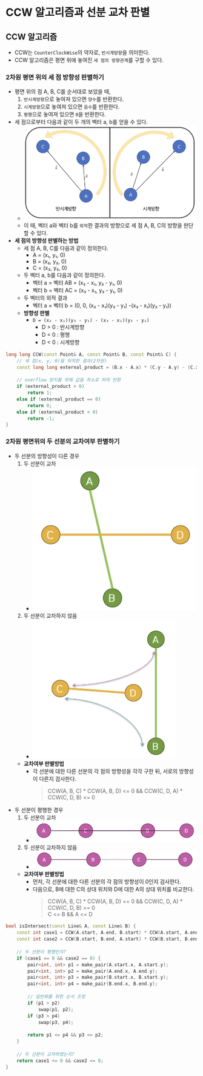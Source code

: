 # CCW 알고리즘과 선분 교차 판별

## CCW 알고리즘
- CCW는 `CounterClockWise`의 약자로, `반시계방향`을 의미한다.
- CCW 알고리즘은 평면 위에 놓여진 `세 점의 방향관계`를 구할 수 있다.

### 2차원 평면 위의 세 점 방향성 판별하기
- 평면 위의 점 A, B, C를 순서대로 보았을 때, 
    1. `반시계방향`으로 놓여져 있으면 `양수`를 반환한다.
    2. `시계방향`으로 놓여져 있으면 `음수`를 반환한다.
    3. `평행`으로 놓여져 있으면 `0`을 반환한다.
- 세 점으로부터 다음과 같이 두 개의 벡터 a, b를 얻을 수 있다.
    - ![](imgs/1.PNG)
    - 이 때, 벡터 a와 벡터 b를 `외적`한 결과의 방향으로 세 점 A, B, C의 방향을 판단할 수 있다.
- **세 점의 방향성 판별하는 방법**
    - 세 점 A, B, C를 다음과 같이 정의한다.
        - A = (x₁, y₁, 0)
        - B = (x₂, y₂, 0)
        - C = (x₃, y₃, 0)
    - 두 벡터 a, b를 다음과 같이 정의한다.
        - 벡터 a = 벡터 AB = (x₂ - x₁, y₂ - y₁, 0)
        - 벡터 b = 벡터 AC = (x₃ - x₁, y₃ - y₁, 0)
    - 두 벡터의 외적 결과
        - 벡터 a × 벡터 b = (0, 0, (x₂ - x₁)(y₃ - y₁) -(x₃ - x₁)(y₂ - y₁))
    - **방향성 판별**
        - `D = (x₂ - x₁)(y₃ - y₁) - (x₃ - x₁)(y₂ - y₁)`
            - D > 0 : 반시계방향
            - D = 0 : 평행
            - D < 0 : 시계방향
```c++
long long CCW(const Point& A, const Point& B, const Point& C) {
    // 세 점(x, y, 0)을 외적한 결과(2차원)
	const long long external_product = (B.x - A.x) * (C.y - A.y) - (C.x - A.x) * (B.y - A.y);

    // overflow 방지를 위해 값을 최소로 하여 반환
	if (external_product > 0)
		return 1;
	else if (external_product == 0)
		return 0;
	else if (external_product < 0)
		return -1;
}
```

### 2차원 평면위의 두 선분의 교차여부 판별하기
- 두 선분의 방향성이 다른 경우
    1. 두 선분이 교차
        - ![](imgs/2.PNG)
    2. 두 선분이 교차하지 않음
        - ![](imgs/3.PNG)
    - **교차여부 판별방법**
        - 각 선분에 대한 다른 선분의 각 점의 방향성을 각각 구한 뒤, 서로의 방향성이 다른지 검사한다.
            > CCW(A, B, C) * CCW(A, B, D) <= 0 && CCW(C, D, A) * CCW(C, D, B) <= 0
- 두 선분이 평행한 경우
    1. 두 선분이 교차
        - ![](imgs/4.PNG)
    2. 두 선분이 교차하지 않음
        - ![](imgs/5.PNG)
    - **교차여부 판별방법**
        - 먼저, 각 선분에 대한 다른 선분의 각 점의 방향성이 0인지 검사한다.
        - 다음으로, B에 대한 C의 상대 위치와 D에 대한 A의 상대 위치를 비교한다.
            > CCW(A, B, C) * CCW(A, B, D) == 0 && CCW(C, D, A) * CCW(C, D, B) == 0<br>
            > C <= B && A <= D
```c++
bool isIntersect(const Line& A, const Line& B) {
	const int case1 = CCW(A.start, A.end, B.start) * CCW(A.start, A.end, B.end);
	const int case2 = CCW(B.start, B.end, A.start) * CCW(B.start, B.end, A.end);

    // 두 선분이 평행인지?
	if (case1 == 0 && case2 == 0) {
		pair<int, int> p1 = make_pair(A.start.x, A.start.y);
		pair<int, int> p2 = make_pair(A.end.x, A.end.y);
		pair<int, int> p3 = make_pair(B.start.x, B.start.y);
		pair<int, int> p4 = make_pair(B.end.x, B.end.y);

        // 일반화를 위한 순서 조정
		if (p1 > p2)
			swap(p1, p2);
		if (p3 > p4)
			swap(p3, p4);

		return p1 <= p4 && p3 <= p2;
	}

    // 두 선분이 교차하였는지?
	return case1 <= 0 && case2 <= 0;
}
```
